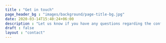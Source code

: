 ```yaml
---
title : "Get in touch"
page_header_bg : "images/background/page-title-bg.jpg"
date: 2020-03-14T15:40:24+06:00
description : "Let us know if you have any questions regarding the conference. We are happy to help you. Write to us at info-europe@foss4g.org."
draft : false
layout : "contact"
---
```

